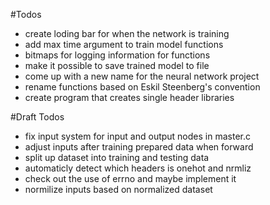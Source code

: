 #Todos
* create loding bar for when the network is training
* add max time argument to train model functions
* bitmaps for logging information for functions
* make it possible to save trained model to file
* come up with a new name for the neural network project
* rename functions based on Eskil Steenberg's convention
* create program that creates single header libraries

#Draft Todos
- fix input system for input and output nodes in master.c
- adjust inputs after training prepared data when forward
- split up dataset into training and testing data
- automaticly detect which headers is onehot and nrmliz
- check out the use of errno and maybe implement it
- normilize inputs based on normalized dataset

